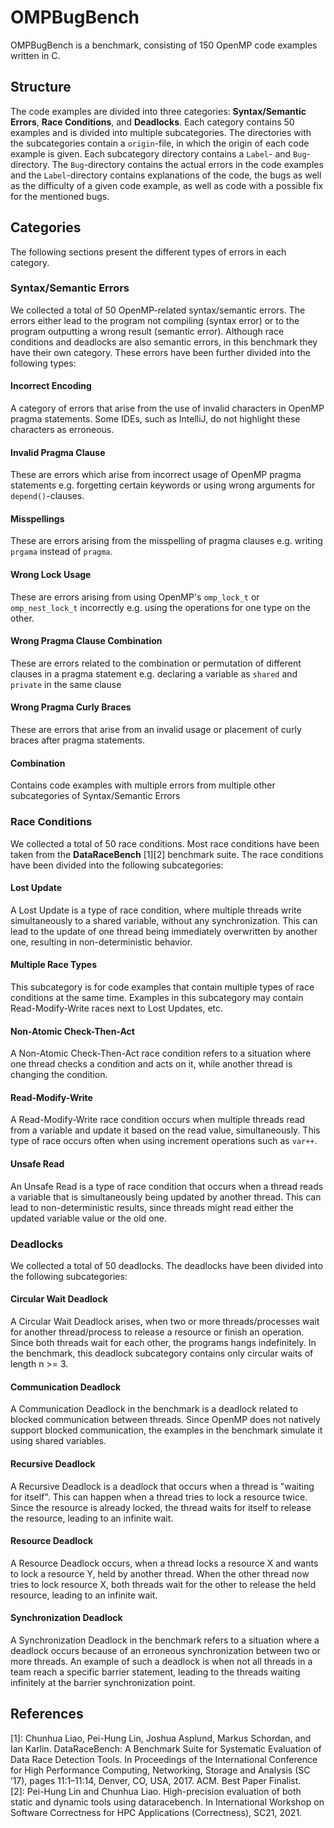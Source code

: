 # OMPBugBench

OMPBugBench is a benchmark, consisting of 150 OpenMP code examples written in C. 

## Structure
The code examples are divided into three categories: **Syntax/Semantic Errors**, **Race Conditions**, and **Deadlocks**. 
Each category contains 50 examples and is divided into multiple subcategories. 
The directories with the subcategories contain a `origin`-file, in which the origin of each code example is given.
Each subcategory directory contains a `Label`- and `Bug`-directory. 
The `Bug`-directory contains the actual errors in the code examples and the `Label`-directory contains explanations of the code, 
the bugs as well as the difficulty of a given code example, as well as code with a possible fix for the mentioned bugs.

## Categories
The following sections present the different types of errors in each category.
### Syntax/Semantic Errors
We collected a total of 50 OpenMP-related syntax/semantic errors. The errors either lead to the program not compiling (syntax error) or to the program outputting a wrong result (semantic error).
Although race conditions and deadlocks are also semantic errors, in this benchmark they have their own category.
These errors have been further divided into the following types:
#### Incorrect Encoding
A category of errors that arise from the use of invalid characters in OpenMP pragma statements. Some IDEs, such as IntelliJ, do not highlight these characters as erroneous.
#### Invalid Pragma Clause
These are errors which arise from incorrect usage of OpenMP pragma statements e.g. forgetting certain keywords or using wrong arguments for `depend()`-clauses.
#### Misspellings
These are errors arising from the misspelling of pragma clauses e.g. writing `prgama` instead of `pragma`.
#### Wrong Lock Usage
These are errors arising from using OpenMP's `omp_lock_t` or `omp_nest_lock_t` incorrectly e.g. using the operations for one type on the other.
#### Wrong Pragma Clause Combination
These are errors related to the combination or permutation of different clauses in a pragma statement e.g. declaring a variable as `shared` and `private` in the same clause
#### Wrong Pragma Curly Braces
These are errors that arise from an invalid usage or placement of curly braces after pragma statements.
#### Combination
Contains code examples with multiple errors from multiple other subcategories of Syntax/Semantic Errors

### Race Conditions
We collected a total of 50 race conditions. Most race conditions have been taken from the **DataRaceBench** [1][2] benchmark suite. The race conditions have been divided into the following subcategories:
#### Lost Update
A Lost Update is a type of race condition, where multiple threads write simultaneously to a shared variable, without any synchronization. This can lead to the update of one thread being immediately overwritten by another one, resulting in non-deterministic behavior.
#### Multiple Race Types
This subcategory is for code examples that contain multiple types of race conditions at the same time. Examples in this subcategory may contain Read-Modify-Write races next to Lost Updates, etc.
#### Non-Atomic Check-Then-Act
A Non-Atomic Check-Then-Act race condition refers to a situation where one thread checks a condition and acts on it, while another thread is changing the condition.
#### Read-Modify-Write
A Read-Modify-Write race condition occurs when multiple threads read from a variable and update it based on the read value, simultaneously. This type of race occurs often when using increment operations such as `var++`.
#### Unsafe Read
An Unsafe Read is a type of race condition that occurs when a thread reads a variable that is simultaneously being updated by another thread. This can lead to non-deterministic results, since threads might read either the updated variable value or the old one.

### Deadlocks
We collected a total of 50 deadlocks. The deadlocks have been divided into the following subcategories:
#### Circular Wait Deadlock
A Circular Wait Deadlock arises, when two or more threads/processes wait for another thread/process to release a resource or finish an operation. Since both threads wait for each other, the programs hangs indefinitely. In the benchmark, this deadlock subcategory contains only circular waits of length n >= 3.
#### Communication Deadlock
A Communication Deadlock in the benchmark is a deadlock related to blocked communication between threads. Since OpenMP does not natively support blocked communication, the examples in the benchmark simulate it using shared variables.
#### Recursive Deadlock
A Recursive Deadlock is a deadlock that occurs when a thread is "waiting for itself". This can happen when a thread tries to lock a resource twice. Since the resource is already locked, the thread waits for itself to release the resource, leading to an infinite wait.
#### Resource Deadlock
A Resource Deadlock occurs, when a thread locks a resource X and wants to lock a resource Y, held by another thread. When the other thread now tries to lock resource X, both threads wait for the other to release the held resource, leading to an infinite wait.
#### Synchronization Deadlock
A Synchronization Deadlock in the benchmark refers to a situation where a deadlock occurs because of an erroneous synchronization between two or more threads. An example of such a deadlock is when not all threads in a team reach a specific barrier statement, leading to the threads waiting infinitely at the barrier synchronization point.

## References
[1]: Chunhua Liao, Pei-Hung Lin, Joshua Asplund, Markus Schordan, and Ian
Karlin. DataRaceBench: A Benchmark Suite for Systematic Evaluation of
Data Race Detection Tools. In Proceedings of the International Conference
for High Performance Computing, Networking, Storage and Analysis (SC ’17),
pages 11:1–11:14, Denver, CO, USA, 2017. ACM. Best Paper Finalist. \
[2]: Pei-Hung Lin and Chunhua Liao. High-precision evaluation of both static and
dynamic tools using dataracebench. In International Workshop on Software
Correctness for HPC Applications (Correctness), SC21, 2021.

